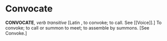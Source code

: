 # Convocate

**CONVOCATE**, _verb transitive_ \[Latin , to convoke; to call. See [[Voice]].\] To convoke; to call or summon to meet; to assemble by summons. \[See Convoke.\]